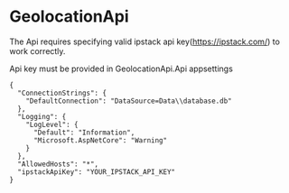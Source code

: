 # GeolocationApi

The Api requires specifying valid ipstack api key(https://ipstack.com/) to work correctly.

Api key must be provided in GeolocationApi.Api appsettings

```
{
  "ConnectionStrings": {
    "DefaultConnection": "DataSource=Data\\database.db"
  },
  "Logging": {
    "LogLevel": {
      "Default": "Information",
      "Microsoft.AspNetCore": "Warning"
    }
  },
  "AllowedHosts": "*",
  "ipstackApiKey": "YOUR_IPSTACK_API_KEY"
}
```
